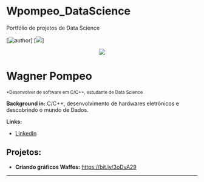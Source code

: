 # Wpompeo_DataScience
Portfólio de projetos de Data Science

[![author](https://img.shields.io/badge/Wpompeo-red.svg)] [![](https://img.shields.io/badge/python-3.7+-blue.svg)]

<p align="center">
  <img src="https://raw.githubusercontent.com/carlosfab/template_portfolio/master/banner.png" >
</p>

# Wagner Pompeo
<sub>*Desenvolver de software em C/C++, estudante de Data Science</sub>



**Background in:** C/C++, desenvolvimento de hardwares eletrônicos e descobrindo o mundo de Dados.

**Links:**
* [LinkedIn](https://www.linkedin.com/in/wpc23)



## Projetos:

* **Criando gráficos Waffes:** https://bit.ly/3oDyA29







---




